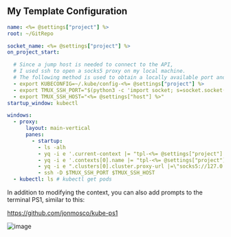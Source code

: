 
## My Template Configuration

```yaml
name: <%= @settings["project"] %>
root: ~/GitRepo

socket_name: <%= @settings["project"] %>
on_project_start:

  # Since a jump host is needed to connect to the API,
  # I used ssh to open a socks5 proxy on my local machine.
  # The following method is used to obtain a locally available port and the corresponding jump host:
  - export KUBECONFIG=~/.kube/config-<%= @settings["project"] %>
  - export TMUX_SSH_PORT="$(python3 -c 'import socket; s=socket.socket(); s.bind(("", 0)); print(s.getsockname()[1])')"
  - export TMUX_SSH_HOST="<%= @settings["host"] %>"
startup_window: kubectl

windows:
  - proxy:
      layout: main-vertical
      panes:
        - startup:
          - ls -alh
          - yq -i e '.current-context |= "tpl-<%= @settings["project"] %>"' $KUBECONFIG
          - yq -i e '.contexts[0].name |= "tpl-<%= @settings["project"] %>"' $KUBECONFIG
          - yq -i e ".clusters[0].cluster.proxy-url |=\"socks5://127.0.0.1:$TMUX_SSH_PORT\"" $KUBECONFIG
          - ssh -D $TMUX_SSH_PORT $TMUX_SSH_HOST
  - kubectl: ls # kubectl get pods
```

In addition to modifying the context, you can also add prompts to the terminal PS1, similar to this:

https://github.com/jonmosco/kube-ps1

![image](https://github.com/corvofeng/kubemux/assets/12025071/e3a5b879-5af0-41ca-b2bf-91496ab8bcd8)